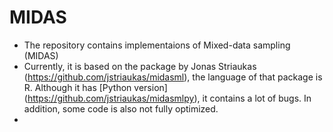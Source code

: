 # MIDAS
* The repository contains implementaions of Mixed-data sampling (MIDAS)
* Currently, it is based on the package by Jonas Striaukas (https://github.com/jstriaukas/midasml), the language of that package is R. Although it has [Python version] (https://github.com/jstriaukas/midasmlpy), it contains a lot of bugs. In addition, some code is also not fully optimized.
* 
